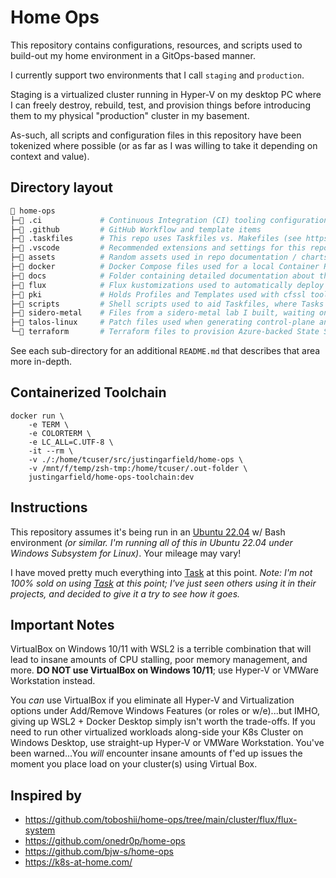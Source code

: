 # Home Ops

This repository contains configurations, resources, and scripts used to build-out my home environment in a GitOps-based manner.

I currently support two environments that I call `staging` and `production`.

Staging is a virtualized cluster running in Hyper-V on my desktop PC where I can freely destroy, rebuild, test, and provision things before introducing them to my physical "production" cluster in my basement.

As-such, all scripts and configuration files in this repository have been tokenized where possible (or as far as I was willing to take it depending on context and value).

## Directory layout

```sh
📂 home-ops
├─📁 .ci             # Continuous Integration (CI) tooling configurations
├─📁 .github         # GitHub Workflow and template items
├─📁 .taskfiles      # This repo uses Taskfiles vs. Makefiles (see https://taskfile.dev)
├─📁 .vscode         # Recommended extensions and settings for this repo
├─📁 assets          # Random assets used in repo documentation / charts / graphs
├─📁 docker          # Docker Compose files used for a local Container Registry and Pull-through-caches
├─📁 docs            # Folder containing detailed documentation about this repository
├─📁 flux            # Flux kustomizations used to automatically deploy Kubernetes resources / applications
├─📁 pki             # Holds Profiles and Templates used with cfssl toolkit to generate self-signed PKI
├─📁 scripts         # Shell scripts used to aid Taskfiles, where Tasks weren't expressive/scriptable enough
├─📁 sidero-metal    # Files from a sidero-metal lab I built, waiting on future physical hardware to deploy
├─📁 talos-linux     # Patch files used when generating control-plane and worker configurations for Talos Linux
└─📁 terraform       # Terraform files to provision Azure-backed State Storage and Cloudflare DNS
```

See each sub-directory for an additional `README.md` that describes that area more in-depth.

## Containerized Toolchain

```shell
docker run \
    -e TERM \
    -e COLORTERM \
    -e LC_ALL=C.UTF-8 \
    -it --rm \
    -v ./:/home/tcuser/src/justingarfield/home-ops \
    -v /mnt/f/temp/zsh-tmp:/home/tcuser/.out-folder \
    justingarfield/home-ops-toolchain:dev
```

## Instructions

This repository assumes it's being run in an [Ubuntu 22.04](https://ubuntu.com/) w/ Bash environment _(or similar. I'm running all of this in Ubuntu 22.04 under Windows Subsystem for Linux)_. Your mileage may vary!

I have moved pretty much everything into [Task](https://taskfile.dev/) at this point. _Note: I'm not 100% sold on using [Task](https://taskfile.dev/) at this point; I've just seen others using it in their projects, and decided to give it a try to see how it goes._

## Important Notes

VirtualBox on Windows 10/11 with WSL2 is a terrible combination that will lead to insane amounts of CPU stalling, poor memory management, and more. **DO NOT use VirtualBox on Windows 10/11**; use Hyper-V or  VMWare Workstation instead.

You _can_ use VirtualBox if you eliminate all Hyper-V and Virtualization options under Add/Remove Windows Features (or roles or w/e)...but IMHO, giving up WSL2 + Docker Desktop simply isn't worth the trade-offs. If you need to run other virtualized workloads along-side your K8s Cluster on Windows Desktop, use straight-up Hyper-V or VMWare Workstation. You've been warned...You _will_ encounter insane amounts of f'ed up issues the moment you place load on your cluster(s) using Virtual Box.

## Inspired by

* https://github.com/toboshii/home-ops/tree/main/cluster/flux/flux-system
* https://github.com/onedr0p/home-ops
* https://github.com/bjw-s/home-ops
* https://k8s-at-home.com/
